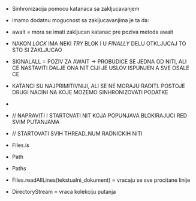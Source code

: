 * Sinhronizacija pomocu katanaca sa zakljucavanjem

* imamo dodatnu mogucnost sa zakljucavanjima je ta da: 

* await = mora se imati zakljucan katanac pre poziva metoda await 
* NAKON *LOCK* IMA NEKI *TRY* BLOK I U *FINALLY* DELU OTKLJUCAJ TO STO SI ZAKLJUCAO
* SIGNALALL = POZIV ZA AWAIT -> PROBUDICE SE JEDNA OD NITI, ALI CE NASTAVITI DALJE ONA NIT CIJI JE USLOV ISPUNJEN A SVE
  OSALE CE 

* KATANCI SU NAJPRIMITIVNIJI, ALI SE NE MORAJU RADITI. POSTOJE DRUGI NACINI NA KOJE MOZEMO SINHRONIZOVATI
  PODATKE

* 
* // NAPRAVITI I STARTOVATI NIT KOJA POPUNJAVA BLOKIRAJUCI RED SVIM PUTANJAMA
* // STARTOVATI SVIH THREAD_NUM RADNICKIH NITI

* Files.is 
* Path 
* Paths 

* Files.readAllLines(tekstualni_dokument) = vracaju se sve procitane linije
* DirectoryStream = vraca kolekciju putanja